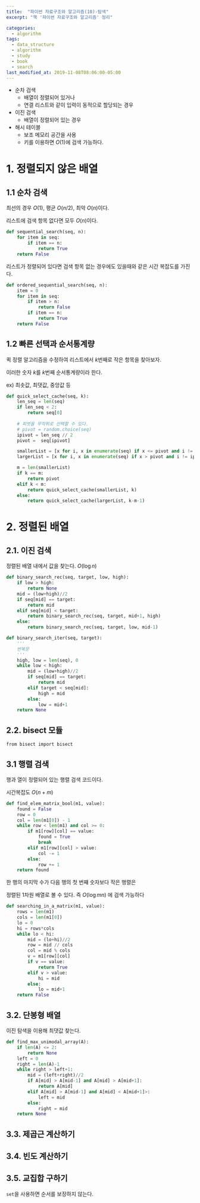 ```yaml
---
title:  "파이썬 자료구조와 알고리즘(10)-탐색"
excerpt: "책 '파이썬 자료구조와 알고리즘' 정리"

categories:
  - algorithm
tags:
  - data_structure
  - algorithm
  - study
  - book
  - search
last_modified_at: 2019-11-08T08:06:00-05:00
---
```


- 순차 검색
  - 배열이 정렬되어 있거나
  - 연결 리스트와 같이 입력이 동적으로 할당되는 경우
- 이진 검색
  - 배열이 정렬되어 있는 경우
- 해시 테이블
  - 보조 메모리 공간을 사용
  - 키를 이용하면 $O(1)$에 검색 가능하다.

# 1. 정렬되지 않은 배열

## 1.1 순차 검색

최선의 경우 $O(1)$, 평균 $O(n/2)$, 최악 $O(n)$이다.

리스트에 검색 항목 없다면 모두 $O(n)$이다.

```python
def sequential_search(seq, n):
    for item in seq:
        if item == n:
            return True
    return False
```

리스트가 정렬되어 있다면 검색 항목 없는 경우에도 있을때와 같은 시간 복잡도를 가진다.

```python
def ordered_sequential_search(seq, n):
    item = 0
    for item in seq:
        if item > n:
            return False
        if item == n:
            return True
    return False
```

## 1.2 빠른 선택과 순서통계량

퀵 정렬 알고리즘을 수정하여 리스트에서 *k*번째로 작은 항목을 찾아보자.

이러한 숫자 *k*를 *k*번째 순서통계량이라 한다.

ex) 최솟값, 최댓값, 중앙값 등

```python
def quick_select_cache(seq, k):
    len_seq = len(seq)
    if len_seq < 2:
        return seq[0]
    
    # 피벗을 무작위로 선택할 수 있다.
    # pivot = random.choice(seq)
    ipivot = len_seq // 2
    pivot =  seq[ipivot]

    smallerList = [x for i, x in enumerate(seq) if x <= pivot and i != ipivot]
    largerList = [x for i, x in enumerate(seq) if x > pivot and i != ipivot]

    m = len(smallerList)
    if k == m:
        return pivot
    elif k < m:
        return quick_select_cache(smallerList, k)
    else:
        return quick_select_cache(largerList, k-m-1)
```

# 2. 정렬된 배열

## 2.1. 이진 검색

정렬된 배열 내에서 값을 찾는다. $O(\log{n})$

```python
def binary_search_rec(seq, target, low, high):
    if low > high:
        return None
    mid = (low+high)//2
    if seq[mid] == target:
        return mid
    elif seq[mid] < target:
        return binary_search_rec(seq, target, mid+1, high)
    else:
        return binary_search_rec(seq, target, low, mid-1)

def binary_search_iter(seq, target):
    '''
    반복문
    '''
    high, low = len(seq), 0
    while low < high:
        mid = (low+high)//2
        if seq[mid] == target:
            return mid
        elif target < seq[mid]:
            high = mid
        else:
            low = mid+1
    return None
```

## 2.2. bisect 모듈

`from bisect import bisect`

## 3.1 행렬 검색

행과 열이 정렬되어 있는 행렬 검색 코드이다.

시간복잡도 $O(n+m)$

```python
def find_elem_matrix_bool(m1, value):
    found = False
    row = 0
    col = len(m1[0]) - 1
    while row < len(m1) and col >= 0:
        if m1[row][col] == value:
            found = True
            break
        elif m1[row][col] > value:
            col -= 1
        else:
            row += 1
    return found
```

한 행의 마지막 수가 다음 행의 첫 번쨰 숫자보다 작은 행렬은

정렬된 1차원 배열로 볼 수 있다. 즉 $O(\log{mn})$ 에 검색 가능하다

```python
def searching_in_a_matrix(m1, value):
    rows = len(m1)
    cols = len(m1[0])
    lo = 0
    hi = rows*cols
    while lo < hi:
        mid = (lo+hi)//2
        row = mid // cols
        col = mid % cols
        v = m1[row][col]
        if v == value:
            return True
        elif v > value:
            hi = mid
        else:
            lo = mid+1
    return False
```

## 3.2. 단봉형 배열

이진 탐색을 이용해 최댓값 찾는다.

```python
def find_max_unimodal_array(A):
    if len(A) <= 2:
        return None
    left = 0
    right = len(A)-1
    while right > left+1:
        mid = (left+right)//2
        if A[mid] > A[mid-1] and A[mid] > A[mid+1]:
            return A[mid]
        elif A[mid] > A[mid-1] and A[mid] < A[mid+1]>:
            left = mid
        else:
            right = mid
    return None
```

## 3.3. 제곱근 계산하기

## 3.4. 빈도 계산하기

## 3.5. 교집합 구하기

`set`을 사용하면 순서를 보장하지 않는다. 